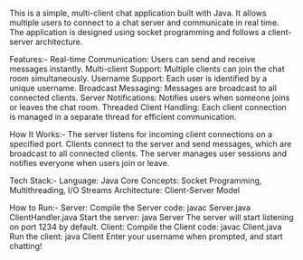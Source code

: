 This is a simple, multi-client chat application built with Java. It allows multiple users to connect to a chat server and communicate in real time. The application is designed using socket programming and follows a client-server architecture.

Features:-
Real-time Communication: Users can send and receive messages instantly.
Multi-client Support: Multiple clients can join the chat room simultaneously.
Username Support: Each user is identified by a unique username.
Broadcast Messaging: Messages are broadcast to all connected clients.
Server Notifications: Notifies users when someone joins or leaves the chat room.
Threaded Client Handling: Each client connection is managed in a separate thread for efficient communication.

How It Works:-
The server listens for incoming client connections on a specified port.
Clients connect to the server and send messages, which are broadcast to all connected clients.
The server manages user sessions and notifies everyone when users join or leave.

Tech Stack:-
Language: Java
Core Concepts: Socket Programming, Multithreading, I/O Streams
Architecture: Client-Server Model

How to Run:-
Server:
Compile the Server code: javac Server.java ClientHandler.java
Start the server: java Server
The server will start listening on port 1234 by default.
Client:
Compile the Client code: javac Client.java
Run the client: java Client
Enter your username when prompted, and start chatting!
